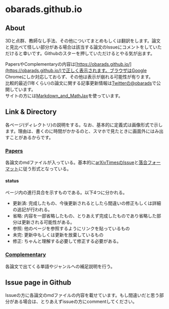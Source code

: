 # obarads.github.io
## About
3Dと点群、教師なし手法、その他についてまとめもしくは翻訳をします。論文と見比べて怪しい部分がある場合は該当する論文のIssueにコメントをしていただけると幸いです。Githubのスターを押していただけるとやる気が出ます。

PapersやComplementaryの内容は[https://obarads.github.io/](https://obarads.github.io/)で正しく表示されます。ブラウザはGoogle Chromeにしか対応しておらず、その他は表示が崩れる可能性が有ります。  
比較的最近(1年くらい)の論文に関する記事更新情報は[Twitterの@obarads](https://twitter.com/obarads)で公開しています。  
サイトの方には[Markdown_and_MathJax](https://github.com/Obarads/Markdown_and_MathJax)を使っています。

## Link & Directory
各ページ(ディレクトリ)の説明をする。なお、基本的に定義式は画像形式で示します。理由は、書くのに時間がかかるのと、スマホで見たときに画面外にはみ出すことがあるからです。

### [Papers](./papers)
各論文のmdファイルが入っている。基本的に[arXivTimesのIssue](https://github.com/arXivTimes/arXivTimes)と[落合フォーマット](https://www.slideshare.net/Ochyai/1-ftma15?ref=http://lafrenze.hatenablog.com/entry/2015/08/04/120205)に従う形式となっている。  

#### status
ページ内の進行具合を示すものである。以下4つに分かれる。
- 更新済: 完成したもの、今後更新されるとしたら間違いの修正もしくは詳細の追記が行われる。
- 省略: 内容を一部省略したもの、とりあえず完成したものであり省略した部分は更新される可能性がある。
- 参照: 他のページを参照するようにリンクを貼っているもの
- 未完: 更新中もしくは更新を放棄しているもの
- 修正: ちゃんと理解する必要して修正する必要がある。

### [Complementary](./complementary)
各論文で出てくる単語やジャンルへの補足説明を行う。

## Issue page in Github
Issueの方に各論文のmdファイルの内容を載せています。もし間違いだと思う部分がある場合は、とりあえずissueの方にcommentしてください。